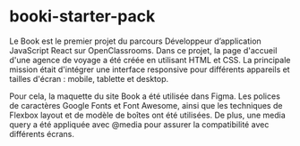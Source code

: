 # booki-starter-pack

Le Book est le premier projet du parcours Développeur d’application JavaScript React sur OpenClassrooms. Dans ce projet, la page d'accueil d'une agence de voyage a été créée en utilisant HTML et CSS. La principale mission était d'intégrer une interface responsive pour différents appareils et tailles d'écran : mobile, tablette et desktop.

Pour cela, la maquette du site Book a été utilisée dans Figma. Les polices de caractères Google Fonts et Font Awesome, ainsi que les techniques de Flexbox layout et de modèle de boîtes ont été utilisées. De plus, une media query a été appliquée avec @media pour assurer la compatibilité avec différents écrans.

